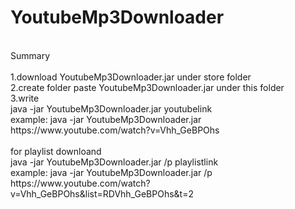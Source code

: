 # YoutubeMp3Downloader
<br />
Summary <br />
<br />
1.download YoutubeMp3Downloader.jar under store folder <br />
2.create folder paste YoutubeMp3Downloader.jar under this folder <br />
3.write  <br />
    java -jar YoutubeMp3Downloader.jar youtubelink <br />
    example: java -jar YoutubeMp3Downloader.jar https://www.youtube.com/watch?v=Vhh_GeBPOhs <br />
   <br />
    for playlist downloand <br />
    java -jar YoutubeMp3Downloader.jar /p playlistlink <br />
    example: java -jar YoutubeMp3Downloader.jar /p https://www.youtube.com/watch?v=Vhh_GeBPOhs&list=RDVhh_GeBPOhs&t=2 <br />
